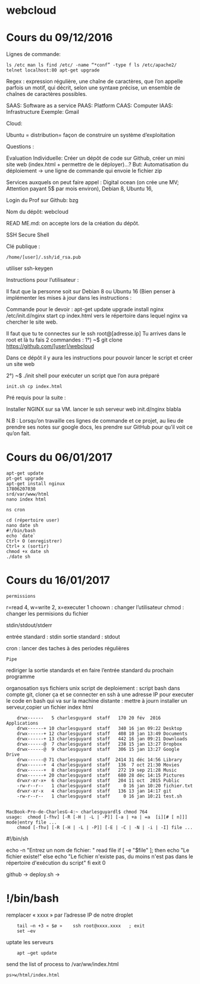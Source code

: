 # webcloud

# Cours du 09/12/2016

Lignes de commande:

    ls /etc man ls find /etc/ -name “*conf” -type f ls /etc/apache2/ telnet localhost:80 apt-get upgrade

Regex : expression régulière, une chaîne de caractères, que l’on appelle parfois un motif, qui décrit, selon une syntaxe précise, un ensemble de chaînes de caractères possibles.

SAAS: Software as a service PAAS: Platform CAAS: Computer IAAS: Infrastructure Exemple: Gmail

Cloud:

Ubuntu = distribution= façon de construire un système d’exploitation

Questions :

Evaluation Individuelle: Créer un dépôt de code sur Github, créer un mini site web (index.html + permettre de le déployer)…? But: Automatisation du déploiement → une ligne de commande qui envoie le fichier zip

Services auxquels on peut faire appel : Digital ocean (on crée une MV; Attention payant 5$ par mois environ), Debian 8, Ubuntu 16,

Login du Prof sur Github: bzg

Nom du dépôt: webcloud

READ ME.md: on accepte lors de la création du dépôt.

SSH Secure Shell

Clé publique :

    /home/[user]/.ssh/id_rsa.pub

utiliser ssh-keygen

Instructions pour l’utilisateur :

Il faut que la personne soit sur Debian 8 ou Ubuntu 16 (Bien penser à implémenter les mises à jour dans les instructions :

Commande pour le devoir : apt-get update upgrade install nginx /etc/init.d/nginx start cp index.html vers le répertoire dans lequel nginx va chercher le site web.

Il faut que tu te connectes sur le ssh root@[adresse.ip] Tu arrives dans le root et là tu fais 2 commandes : 1°) ~$ git clone https://github.com/[user]/webcloud

Dans ce dépôt il y aura les instructions pour pouvoir lancer le script et créer un site web

2°) ~$ ./init shell pour exécuter un script que l’on aura préparé

    init.sh cp index.html

Pré requis pour la suite :

Installer NGINX sur sa VM. lancer le ssh serveur web init.d/nginx blabla

N.B : Lorsqu’on travaille ces lignes de commande et ce projet, au lieu de prendre ses notes sur google docs, les prendre sur GitHub pour qu’il voit ce qu’on fait.

# Cours du 06/01/2017

    apt-get update
    pt-get upgrade 
    apt-get install nginux 
    17806207030
    srd/var/www/html
    nano index html 

    ns cron

    cd (répertoire user)
    nano date sh
    #!/bin/bash
    echo `date`
    Ctrl+ O (enregistrer)
    Ctrl+ x (sortir)
    chmod +x date sh
    ./date sh 

# Cours du 16/01/2017

    permissions

r=read 4, w=write 2, x=executer 1 choown : changer l’utilisateur chmod : changer les permisions du fichier

stdin/stdout/stderr

entrée standard : stdin sortie standard : stdout

cron : lancer des taches à des periodes régulières

    Pipe

rediriger la sortie standards et en faire l’entrée standard du prochain programme

   organosation sys fichiers unix
    script de deploiement : script bash dans compte git, cloner ça et se connecter en ssh à une adresse IP pour executer le code en bash qui va sur la machine distante : mettre à journ installer un serveur,copier un fichier index html

        drwx------   5 charlesguyard  staff   170 20 fév  2016 Applications
        drwx------+ 10 charlesguyard  staff   340 16 jan 09:22 Desktop
        drwx------+ 12 charlesguyard  staff   408 10 jan 13:49 Documents
        drwx------+ 13 charlesguyard  staff   442 16 jan 09:21 Downloads
        drwx------@  7 charlesguyard  staff   238 15 jan 13:27 Dropbox
        drwx------@  9 charlesguyard  staff   306 15 jan 13:27 Google Drive
        drwx------@ 71 charlesguyard  staff  2414 31 déc 14:56 Library
        drwx------+  4 charlesguyard  staff   136  7 oct 21:30 Movies
        drwx------+  8 charlesguyard  staff   272 19 sep 21:28 Music
        drwx------+ 20 charlesguyard  staff   680 28 déc 14:15 Pictures
        drwxr-xr-x+  6 charlesguyard  staff   204 11 oct  2015 Public
        -rw-r--r--   1 charlesguyard  staff     0 16 jan 10:20 fichier.txt
        drwxr-xr-x   4 charlesguyard  staff   136 13 jan 14:17 git
        -rw-r--r--   1 charlesguyard  staff     0 16 jan 10:21 test.sh


    MacBook-Pro-de-CharlesG-4:~ charlesguyardl$ chmod 764
    usage:  chmod [-fhv] [-R [-H | -L | -P]] [-a | +a | =a  [i][# [ n]]] mode|entry file ...
        chmod [-fhv] [-R [-H | -L | -P]] [-E | -C | -N | -i | -I] file ...

#!/bin/sh

  echo -n "Entrez un nom de fichier: " read file if [ -e "$file" ]; then echo "Le fichier existe!" else echo "Le fichier n'existe pas, du moins n'est pas dans le répertoire d'exécution du script" fi exit 0

github -> deploy.sh ->

# !/bin/bash
remplacer « xxxx » par l’adresse IP de notre droplet

        tail –n +3 « $ø »    ssh root@xxxx.xxxx   ; exit 
        set –ev

uptate les serveurs

        apt –get update 

send the list of process to /var/ww/index.html

    ps>w/html/index.html
